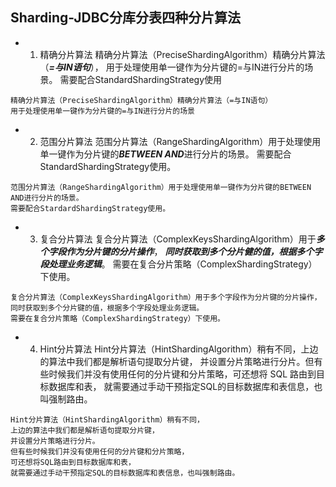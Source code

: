 ## Sharding-JDBC分库分表四种分片算法

- 1. 精确分片算法
精确分片算法（PreciseShardingAlgorithm）精确分片算法（***=与IN语句***），
用于处理使用单一键作为分片键的=与IN进行分片的场景。
需要配合StandardShardingStrategy使用

```
精确分片算法（PreciseShardingAlgorithm）精确分片算法（=与IN语句）
用于处理使用单一键作为分片键的=与IN进行分片的场景
```

- 2. 范围分片算法
范围分片算法（RangeShardingAlgorithm）用于处理使用单一键作为分片键的***BETWEEN AND***进行分片的场景。
需要配合StandardShardingStrategy使用。

```
范围分片算法（RangeShardingAlgorithm）用于处理使用单一键作为分片键的BETWEEN AND进行分片的场景。
需要配合StardardShardingStrategy使用。
```

- 3. 复合分片算法
复合分片算法（ComplexKeysShardingAlgorithm）用于***多个字段作为分片键的分片操作***，
***同时获取到多个分片健的值，根据多个字段处理业务逻辑***。
需要在复合分片策略（ComplexShardingStrategy）下使用。
```
复合分片算法（ComplexKeysShardingAlgorithm）用于多个字段作为分片键的分片操作，
同时获取到多个分片键的值，根据多个字段处理业务逻辑。
需要在复合分片策略（ComplexShardingStrategy）下使用。
```

- 4. Hint分片算法
Hint分片算法（HintShardingAlgorithm）稍有不同，上边的算法中我们都是解析语句提取分片键，
并设置分片策略进行分片。但有些时候我们并没有使用任何的分片键和分片策略，可还想将 SQL 路由到目标数据库和表，
就需要通过手动干预指定SQL的目标数据库和表信息，也叫强制路由。
```
Hint分片算法（HintShardingAlgorithm）稍有不同，
上边的算法中我们都是解析语句提取分片键，
并设置分片策略进行分片。
但有些时候我们并没有使用任何的分片键和分片策略，
可还想将SQL路由到目标数据库和表，
就需要通过手动干预指定SQL的目标数据库和表信息，也叫强制路由。
```

































